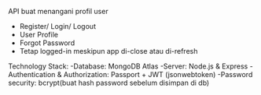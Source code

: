 API buat menangani profil user
- Register/ Login/ Logout
- User Profile 
- Forgot Password
- Tetap logged-in meskipun app di-close atau di-refresh 

Technology Stack:
-Database: MongoDB Atlas
-Server: Node.js & Express
-Authentication & Authorization: Passport + JWT (jsonwebtoken)
-Password security: bcrypt(buat hash password sebelum disimpan di db)
